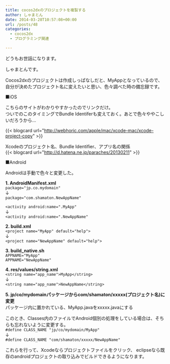 ```yaml
---
title: cocos2dxのプロジェクトを複製する
author: しゃまとん
date: 2014-03-28T10:57:08+00:00
url: /posts/48
categories:
  - cocos2dx
  - プログラミング関連

---
```

どうもお世話になります。

しゃまとんです。

Cocos2dxのプロジェクトは作成しっぱなしだと、MyAppとなっているので、
自分が決めたプロジェクト名に変えたいと思い、色々調べた時の備忘録です。

<!--more-->

■iOS

こちらのサイトがわかりやすかったのでリンクだけ。  
ついでのこのタイミングでBundle Identiferも変えておく。あとで色々ややこしいだろうから…

{{< blogcard url="http://webhoric.com/apple/mac/xcode-mac/xcode-project-copy" >}}

Xcodeのプロジェクト名、Bundle Identifier、アプリ名の関係  
{{< blogcard url="http://d.hatena.ne.jp/paraches/20130211" >}}


■Android

Androidは手動で色々と変更した。

**1. AndroidManifest.xml**  
`package="jp.co.mydomain"`  
↓  
`package="com.shamaton.NewAppName"`

`<activity android:name=".MyApp"`  
↓  
`<activity android:name=".NewAppName"`

**2. build.xml**  
`<project name="MyApp" default="help">`  
↓  
`<project name="NewAppName" default="help">`

**3. build_native.sh**  
`APPNAME="MyApp"`  
`APPNAME="NewAppName"`

**4. res/values/string.xml**  
`<string name="app_name">MyApp</string>`  
↓  
`<string name="app_name">NewAppName</string>`

**5. jp/co/mydomainパッケージからcom/shamaton/xxxxx(プロジェクト名)に変更**  
パッケージ内に置かれている、MyApp.javaをxxxxx.javaにする

このとき、Classes内のファイルでAndroid個別の処理をしている場合は、そちらも忘れないように変更する。  
`#define CLASS_NAME "jp/co/mydomain/MyApp"`  
↓  
`#define CLASS_NAME "com/shamaton/xxxxx/NewAppName"`

これらを行って、Xcodeならプロジェクトファイルをクリック、
eclipseなら既存のandroidプロジェクトの取り込みでビルドできるようになります。